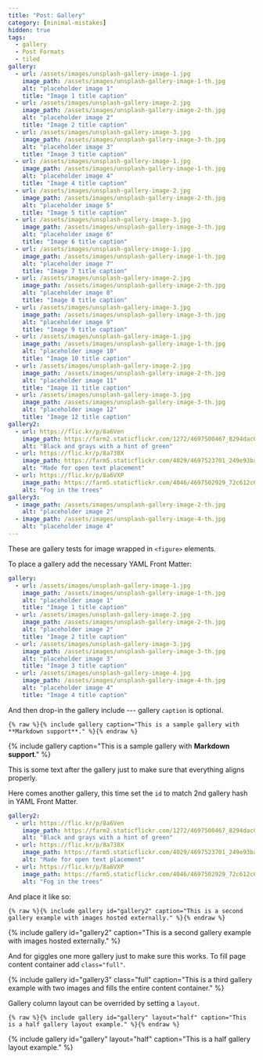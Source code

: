 ```yaml
---
title: "Post: Gallery"
category: [minimal-mistakes]
hidden: true
tags:
  - gallery
  - Post Formats
  - tiled
gallery:
  - url: /assets/images/unsplash-gallery-image-1.jpg
    image_path: /assets/images/unsplash-gallery-image-1-th.jpg
    alt: "placeholder image 1"
    title: "Image 1 title caption"
  - url: /assets/images/unsplash-gallery-image-2.jpg
    image_path: /assets/images/unsplash-gallery-image-2-th.jpg
    alt: "placeholder image 2"
    title: "Image 2 title caption"
  - url: /assets/images/unsplash-gallery-image-3.jpg
    image_path: /assets/images/unsplash-gallery-image-3-th.jpg
    alt: "placeholder image 3"
    title: "Image 3 title caption"
  - url: /assets/images/unsplash-gallery-image-1.jpg
    image_path: /assets/images/unsplash-gallery-image-1-th.jpg
    alt: "placeholder image 4"
    title: "Image 4 title caption"
  - url: /assets/images/unsplash-gallery-image-2.jpg
    image_path: /assets/images/unsplash-gallery-image-2-th.jpg
    alt: "placeholder image 5"
    title: "Image 5 title caption"
  - url: /assets/images/unsplash-gallery-image-3.jpg
    image_path: /assets/images/unsplash-gallery-image-3-th.jpg
    alt: "placeholder image 6"
    title: "Image 6 title caption"
  - url: /assets/images/unsplash-gallery-image-1.jpg
    image_path: /assets/images/unsplash-gallery-image-1-th.jpg
    alt: "placeholder image 7"
    title: "Image 7 title caption"
  - url: /assets/images/unsplash-gallery-image-2.jpg
    image_path: /assets/images/unsplash-gallery-image-2-th.jpg
    alt: "placeholder image 8"
    title: "Image 8 title caption"
  - url: /assets/images/unsplash-gallery-image-3.jpg
    image_path: /assets/images/unsplash-gallery-image-3-th.jpg
    alt: "placeholder image 9"
    title: "Image 9 title caption"
  - url: /assets/images/unsplash-gallery-image-1.jpg
    image_path: /assets/images/unsplash-gallery-image-1-th.jpg
    alt: "placeholder image 10"
    title: "Image 10 title caption"
  - url: /assets/images/unsplash-gallery-image-2.jpg
    image_path: /assets/images/unsplash-gallery-image-2-th.jpg
    alt: "placeholder image 11"
    title: "Image 11 title caption"
  - url: /assets/images/unsplash-gallery-image-3.jpg
    image_path: /assets/images/unsplash-gallery-image-3-th.jpg
    alt: "placeholder image 12"
    title: "Image 12 title caption"
gallery2:
  - url: https://flic.kr/p/8a6Ven
    image_path: https://farm2.staticflickr.com/1272/4697500467_8294dac099_q.jpg
    alt: "Black and grays with a hint of green"
  - url: https://flic.kr/p/8a738X
    image_path: https://farm5.staticflickr.com/4029/4697523701_249e93ba23_q.jpg
    alt: "Made for open text placement"
  - url: https://flic.kr/p/8a6VXP
    image_path: https://farm5.staticflickr.com/4046/4697502929_72c612c636_q.jpg
    alt: "Fog in the trees"
gallery3:
  - image_path: /assets/images/unsplash-gallery-image-2-th.jpg
    alt: "placeholder image 2"
  - image_path: /assets/images/unsplash-gallery-image-4-th.jpg
    alt: "placeholder image 4"
---
```


These are gallery tests for image wrapped in `<figure>` elements.

To place a gallery add the necessary YAML Front Matter:

```yaml
gallery:
  - url: /assets/images/unsplash-gallery-image-1.jpg
    image_path: /assets/images/unsplash-gallery-image-1-th.jpg
    alt: "placeholder image 1"
    title: "Image 1 title caption"
  - url: /assets/images/unsplash-gallery-image-2.jpg
    image_path: /assets/images/unsplash-gallery-image-2-th.jpg
    alt: "placeholder image 2"
    title: "Image 2 title caption"
  - url: /assets/images/unsplash-gallery-image-3.jpg
    image_path: /assets/images/unsplash-gallery-image-3-th.jpg
    alt: "placeholder image 3"
    title: "Image 3 title caption"
  - url: /assets/images/unsplash-gallery-image-4.jpg
    image_path: /assets/images/unsplash-gallery-image-4-th.jpg
    alt: "placeholder image 4"
    title: "Image 4 title caption"
```

And then drop-in the gallery include --- gallery `caption` is optional.

```liquid
{% raw %}{% include gallery caption="This is a sample gallery with **Markdown support**." %}{% endraw %}
```

{% include gallery caption="This is a sample gallery with **Markdown support**." %}

This is some text after the gallery just to make sure that everything aligns properly.

Here comes another gallery, this time set the `id` to match 2nd gallery hash in YAML Front Matter.

```yaml
gallery2:
  - url: https://flic.kr/p/8a6Ven
    image_path: https://farm2.staticflickr.com/1272/4697500467_8294dac099_q.jpg
    alt: "Black and grays with a hint of green"
  - url: https://flic.kr/p/8a738X
    image_path: https://farm5.staticflickr.com/4029/4697523701_249e93ba23_q.jpg
    alt: "Made for open text placement"
  - url: https://flic.kr/p/8a6VXP
    image_path: https://farm5.staticflickr.com/4046/4697502929_72c612c636_q.jpg
    alt: "Fog in the trees"
```

And place it like so: 

```liquid
{% raw %}{% include gallery id="gallery2" caption="This is a second gallery example with images hosted externally." %}{% endraw %}
```

{% include gallery id="gallery2" caption="This is a second gallery example with images hosted externally." %}

And for giggles one more gallery just to make sure this works. To fill page content container add `class="full"`.

{% include gallery id="gallery3" class="full" caption="This is a third gallery example with two images and fills the entire content container." %}

Gallery column layout can be overrided by setting a `layout`.

```liquid
{% raw %}{% include gallery id="gallery" layout="half" caption="This is a half gallery layout example." %}{% endraw %}
```

{% include gallery id="gallery" layout="half" caption="This is a half gallery layout example." %}
<!--stackedit_data:
eyJoaXN0b3J5IjpbMTk3NjcxOTAwXX0=
-->
